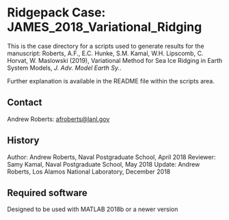 #  Ridgepack Case: JAMES\_2018\_Variational\_Ridging

This is the case directory for a scripts used to generate results for the manuscript: 
Roberts, A.F., E.C. Hunke, S.M. Kamal, W.H. Lipscomb, C. Horvat, W. Maslowski (2019), Variational Method for Sea Ice Ridging in Earth System Models, *J. Adv. Model Earth Sy.*. 

Further explanation is available in the README file within the scripts area.  

## Contact

Andrew Roberts: afroberts@lanl.gov

## History 

Author: Andrew Roberts, Naval Postgraduate School, April 2018
Reviewer: Samy Kamal, Naval Postgraduate School, May 2018
Update: Andrew Roberts, Los Alamos National Laboratory, December 2018

## Required software

Designed to be used with MATLAB 2018b or a newer version











